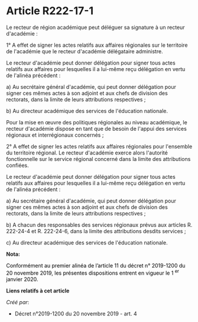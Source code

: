 # Article R222-17-1

Le recteur de région académique peut déléguer sa signature à un recteur d'académie :

1° A effet de signer les actes relatifs aux affaires régionales sur le territoire de l'académie que le recteur d'académie
délégataire administre.

Le recteur d'académie peut donner délégation pour signer tous actes relatifs aux affaires pour lesquelles il a lui-même reçu
délégation en vertu de l'alinéa précédent :

a) Au secrétaire général d'académie, qui peut donner délégation pour signer ces mêmes actes à son adjoint et aux chefs de
division des rectorats, dans la limite de leurs attributions respectives ;

b) Au directeur académique des services de l'éducation nationale.

Pour la mise en œuvre des politiques régionales au niveau académique, le recteur d'académie dispose en tant que de besoin de
l'appui des services régionaux et interrégionaux concernés ;

2° A effet de signer les actes relatifs aux affaires régionales pour l'ensemble du territoire régional. Le recteur d'académie
exerce alors l'autorité fonctionnelle sur le service régional concerné dans la limite des attributions confiées.

Le recteur d'académie peut donner délégation pour signer tous actes relatifs aux affaires pour lesquelles il a lui-même reçu
délégation en vertu de l'alinéa précédent :

a) Au secrétaire général d'académie, qui peut donner délégation pour signer ces mêmes actes à son adjoint et aux chefs de
division des rectorats, dans la limite de leurs attributions respectives ;

b) A chacun des responsables des services régionaux prévus aux articles R. 222-24-4 et R. 222-24-6, dans la limite des
attributions desdits services ;

c) Au directeur académique des services de l'éducation nationale.

**Nota:**

<font color="black">Conformément au premier alinéa de l’article 11 du décret n° 2019-1200 du 20 novembre 2019, les présentes
dispositions entrent en vigueur le 1
    <sup>er</sup> janvier 2020.</font>

**Liens relatifs à cet article**

_Créé par_:

  - Décret n°2019-1200 du 20 novembre 2019 - art. 4
